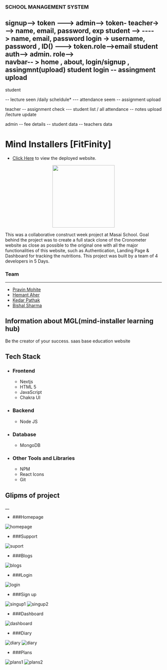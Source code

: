 ### SCHOOL MANAGEMENT SYSTEM
signup--> token ---> admin--> token- teacher->  --> name, email, password, exp
                                    student --> ----> name, email, password
login ->  username, password , ID()  ---> token.role-->email 
  student
auth--> admin. role-->  
navbar-- > home , about, login/signup , assingmnt(upload) 
student login
   -- assingment upload
   -- 

student 

  -- lecture seen /daily scheldule*
  --- attendance seem
   -- assignment upload

teacher
   -- assignment check
   --- student list /  all attendance
   -- notes  upload /lecture update
   
admin 
  -- fee details
  -- student data
  -- teachers data
  
  
  
 
# Mind Installers [FitFinity]


* [Click Here](https://mindinstaller.vercel.app/) to view the deployed website.
 <p align="center"><img  width="200" src="https://i.imgur.com/MNHIt59.jpeg"/img> </p>
<p>
This was a collaborative construct week project at Masai School.
Goal behind the project was to create a full stack clone of the Cronometer website as close as possible to the original one with all the major functionalities of this website, such as  Authentication, Landing Page & Dashboard for tracking the nutritions.
This project was built by a team of 4 developers in 5 Days. 
</p>


### Team
___
 <ul>
        <li><a href="https://github.com/pravin0428">Pravin Mohite</a></li>
        <li> <a href="https://github.com/H-unique245">Hemant Aher</a> </li>
        <li><a href="https://github.com/kedar05121998/kedar05121998">Kedar Pathak</a></li>
        <li><a href="https://github.com/bishal00sharma">Bishal Sharma</a></li>
        
  </ul>
  

## Information about MGL(mind-installer learning hub) 

<p>Be the creator of your success. saas base education website</p>

## Tech Stack
 - ### Frontend 
   * Nextjs
   * HTML 5
   * JavaScript
   * Chakra UI
 

 - ### Backend

   * Node JS
 
 - ### Database
   * MongoDB

 - ### Other Tools and Libraries 
   * NPM
   * React Icons
   * Git



 ## Glipms of project
__

   - ###Homepage 
<img src="https://i.imgur.com/J4NKqlh.png" alt="homepage" />


   - ###Support 
<img src="https://i.imgur.com/sOCVm6Q.png" alt="suport" />



   - ###Blogs 
<img src="https://i.imgur.com/S9vddUS.png" alt="blogs" />


   - ###Login 
<img src="https://i.imgur.com/iSm1buH.png" alt="login" />



   - ###Sign up 
<img src="https://i.imgur.com/1imxoHn.png" alt="singup1" />
<img src="https://i.imgur.com/L60YTQH.png" alt="singup2" />



   - ###Dashboard 
<img src="https://i.imgur.com/Lj4hX2G.png" alt="dashboard" />


   - ###Diary 
<img src="https://i.imgur.com/S9vddUS.png" alt="diary" />
<img src="https://i.imgur.com/AYUMAnA.png" alt="diary" />



   - ###Plans 
<img src="https://i.imgur.com/VODu1TB.png" alt="plans1" />
<img src="https://i.imgur.com/MnnLKc0.png" alt="plans2" />





